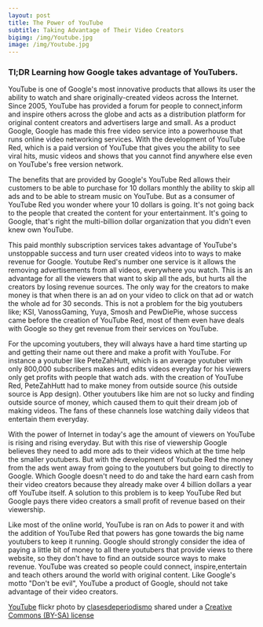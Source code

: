 ```yaml
---
layout: post
title: The Power of YouTube
subtitle: Taking Advantage of Their Video Creators  
bigimg: /img/Youtube.jpg
image: /img/Youtube.jpg
---
```

### Tl;DR Learning how Google takes advantage of YouTubers.

 YouTube is one of Google's most innovative products that allows its user the ability to watch and share originally-created videos across the Internet. Since 2005, YouTube has provided a forum for people to connect,inform and inspire others across the globe and acts as a distribution platform for original content creators and advertisers large and small. As a product Google, Google has made this free video service into a powerhouse that runs online video networking services. With the development of YouTube Red, which is a paid version of YouTube that gives you the ability to see viral hits, music videos and shows that you cannot find anywhere else even on YouTube's free version network.

The benefits that are provided by Google's YouTube Red allows their customers to be able to purchase for 10 dollars monthly  the ability to skip all ads and to be able to stream music on YouTube. But as a consumer of YouTube Red you wonder where your 10 dollars is going. It's not going back to the people that created the content for your entertainment. It's going to Google, that's right the multi-billion dollar organization that you didn't even knew own YouTube.  

This paid monthly subscription services takes advantage of YouTube's unstoppable success and turn user created videos into to ways to make revenue for Google. Youtube Red's number one service is it allows the removing advertisements from all videos, everywhere you watch. This is an advantage for all the viewers that want to skip all the ads, but hurts all the creators by losing revenue sources. The only way for the creators to make money is that when there is an ad on your video to click on that ad or watch the whole ad for 30 seconds. This is not a problem for the big youtubers like; KSI, VanossGaming, Yuya, Smosh and PewDiePie, whose success came before the creation of YouTube Red, most of them even have deals with Google so they get revenue from their services on YouTube.

For the upcoming youtubers, they will always have a hard time starting up and getting their name out there and make a profit with YouTube. For instance a youtuber like PeteZahHutt, which is an average youtuber with only 800,000 subscribers makes and edits videos everyday for his viewers only get profits with people that watch ads. with the creation of YouTube Red, PeteZahHutt had to make money from outside source (his outside source is App design). Other youtubers like him are not so lucky and finding outside source of money, which caused them to quit their dream job of making videos. The fans of these channels lose watching daily videos that entertain them everyday.

With the power of Internet in today's age the amount of viewers on YouTube is rising and rising everyday. But with this rise of viewership Google believes they need to add more ads to their videos which at the time help the smaller youtubers. But with the development of Youtube Red the money from the ads went away from going to the youtubers but going to directly to Google. Which Google doesn't need to do and take the hard earn cash from their video creators because they already make over 4 billion dollars a year off YouTube itself. A solution to this problem is to keep YouTube Red but Google pays there video creators a small profit of revenue based on their viewership.          

Like most of the online world, YouTube is ran on Ads to power it and with the addition of YouTube Red that powers has gone towards the big name youtubers to keep it running. Google should strongly consider the idea of paying a little bit of money to all there youtubers that provide views to there website, so they don't have to find an outside source ways to make revenue. YouTube was created so people could connect, inspire,entertain and teach others around the world with original content. Like Google's motto "Don't be evil", YouTube a product of Google, should not take advantage of their video creators.          













<a title="YouTube" href="https://flickr.com/photos/esthervargasc/9774282571">YouTube</a> flickr photo by <a href="https://flickr.com/people/esthervargasc">clasesdeperiodismo</a> shared under a <a href="https://creativecommons.org/licenses/by-sa/2.0/">Creative Commons (BY-SA) license</a> </small>
